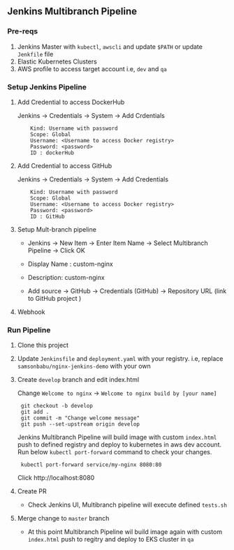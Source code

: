 ## Jenkins  Multibranch Pipeline

### Pre-reqs
1. Jenkins Master with `kubectl`,  `awscli` and update `$PATH` or update `Jenkfile` file
1. Elastic Kubernetes Clusters
1. AWS profile to access target account i.e, `dev` and `qa`



### Setup Jenkins Pipeline
1. Add Credential to access DockerHub

    Jenkins -> Credentials  -> System -> Add Crdentials
    ```
        Kind: Username with password
        Scope: Global
        Username: <Username to access Docker registry>
        Password: <password>
        ID : dockerHub

1. Add Credential to access GitHub
    
    Jenkins -> Credentials  -> System -> Add Credentials
    ```
        Kind: Username with password
        Scope: Global
        Username: <Username to access Docker registry>
        Password: <password>
        ID : GitHub

1. Setup Mult-branch pipeline
    
    - Jenkins -> New Item  -> Enter Item Name -> Select Multibranch Pipeline -> Click OK
    
    - Display Name : custom-nginx
    - Description:  custom-nginx
    - Add source -> GitHub ->  Credentials (GitHub) -> Repository URL (link to GitHub project )
    
1. Webhook

### Run Pipeline

1. Clone this project
1. Update `Jenkinsfile` and `deployment.yaml` with your registry. i.e,  replace `samsonbabu/nginx-jenkins-demo` with your own
1. Create `develop` branch and edit index.html

   Change `Welcome to nginx`  -> `Welcome to nginx build by [your name]`

        git checkout -b develop
        git add .
        git commit -m "Change welcome message"
        git push --set-upstream origin develop



    Jenkins Multibranch Pipeline will build image with custom `index.html` push to defined registry and deploy to kubernetes in aws dev account. Run below `kubectl port-forward` command to check your changes.

        
        kubectl port-forward service/my-nginx 8080:80
    Click http://localhost:8080


1. Create  PR

    * Check Jenkins UI,  Multibranch pipeline will execute defined `tests.sh`

1. Merge change to `master` branch
    * At this point Multibranch Pipeline wil build image again with custom `index.html` push to regitry and deploy to EKS cluster in `qa`


